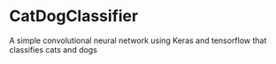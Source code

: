 # CatDogClassifier
A simple convolutional neural network using Keras and 
tensorflow that classifies cats and dogs

